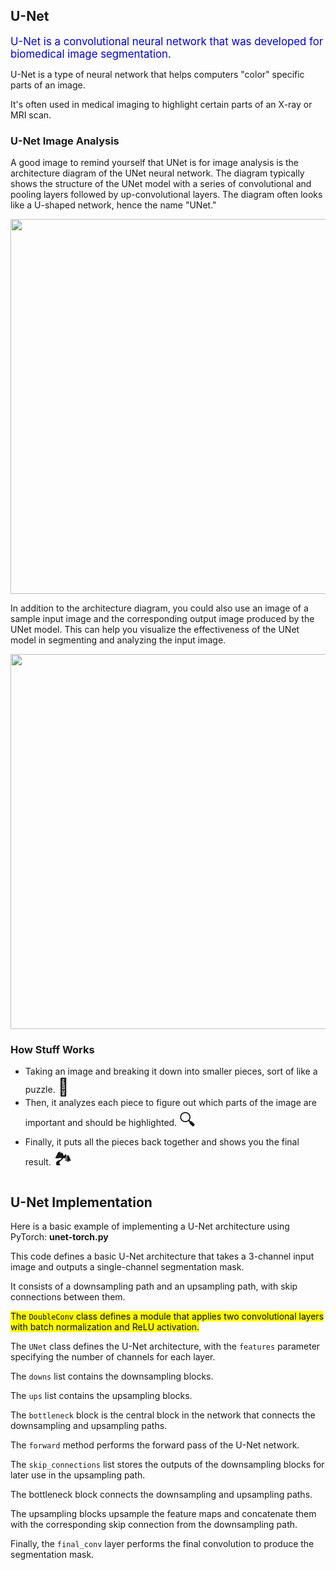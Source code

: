 ## U-Net 

<span style="color: #0000dd; font-size: larger">U-Net is a convolutional neural network that was developed for biomedical image segmentation<!-- at the Computer Science Department of the University of Freiburg-->.</span>

U-Net is a type of neural network that helps computers "color" specific parts of an image.

It's often used in medical imaging to highlight certain parts of an X-ray or MRI scan.

### U-Net Image Analysis

A good image to remind yourself that UNet is for image analysis is the architecture diagram of the UNet neural network. The diagram typically shows the structure of the UNet model with a series of convolutional and pooling layers followed by up-convolutional layers. The diagram often looks like a U-shaped network, hence the name "UNet."

<img src="https://www.mdpi.com/electronics/electronics-11-03755/article_deploy/html/images/electronics-11-03755-g002.png" width="600">

<br>

In addition to the architecture diagram, you could also use an image of a sample input image and the corresponding output image produced by the UNet model. This can help you visualize the effectiveness of the UNet model in segmenting and analyzing the input image.

<img src="https://pub.mdpi-res.com/electronics/electronics-11-03755/article_deploy/html/images/electronics-11-03755-g001.png?1668735123" width="600">

<br>

### How Stuff Works

* Taking an image and breaking it down into smaller pieces, sort of like a puzzle. <span style="font-size: 27px;">🧩</span>
* Then, it analyzes each piece to figure out which parts of the image are important and should be highlighted. <span style="font-size: 27px;">🔍</span>
* Finally, it puts all the pieces back together and shows you the final result. <span style="font-size: 27px;">🏞️</span>

## U-Net Implementation

Here is a basic example of implementing a U-Net architecture using PyTorch: **unet-torch.py**

This code defines a basic U-Net architecture that takes a 3-channel input image and outputs a single-channel segmentation mask.

It consists of a downsampling path and an upsampling path, with skip connections between them.

<mark>The `DoubleConv` class defines a module that applies two convolutional layers with batch normalization and ReLU activation.</mark>

The `UNet` class defines the U-Net architecture, with the `features` parameter specifying the number of channels for each layer.

The `downs` list contains the downsampling blocks.

The `ups` list contains the upsampling blocks.

The `bottleneck` block is the central block in the network that connects the downsampling and upsampling paths.

The `forward` method performs the forward pass of the U-Net network.

The `skip_connections` list stores the outputs of the downsampling blocks for later use in the upsampling path.

The bottleneck block connects the downsampling and upsampling paths.

The upsampling blocks upsample the feature maps and concatenate them with the corresponding skip connection from the downsampling path.

Finally, the `final_conv` layer performs the final convolution to produce the segmentation mask.

<br>
